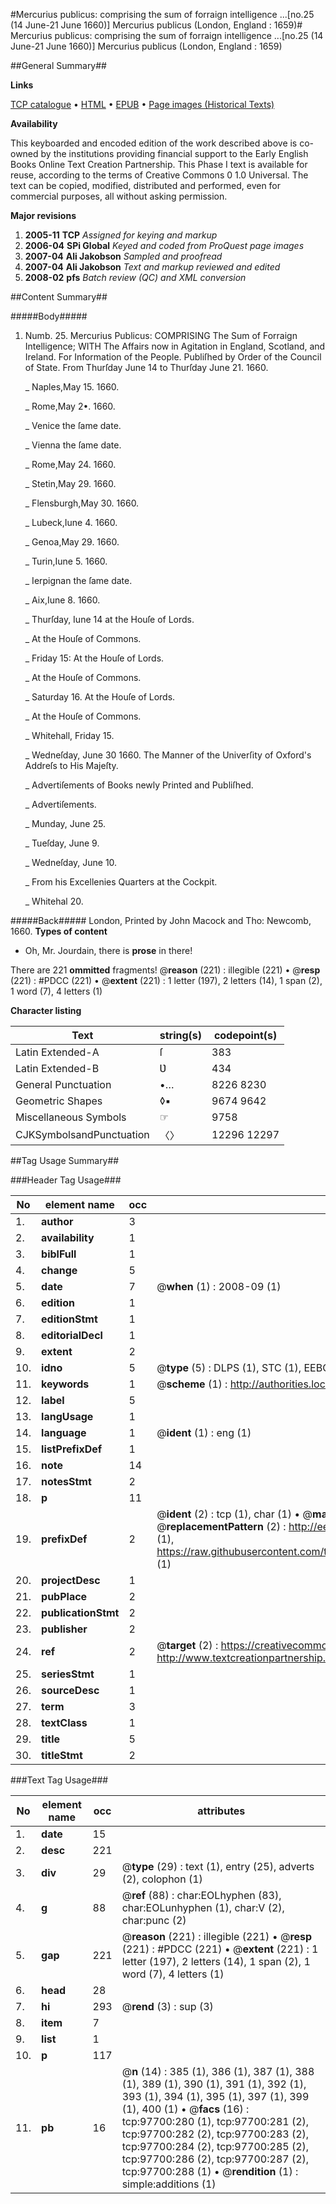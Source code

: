 #Mercurius publicus: comprising the sum of forraign intelligence ...[no.25 (14 June-21 June 1660)] Mercurius publicus (London, England : 1659)#
Mercurius publicus: comprising the sum of forraign intelligence ...[no.25 (14 June-21 June 1660)]
Mercurius publicus (London, England : 1659)

##General Summary##

**Links**

[TCP catalogue](http://www.ota.ox.ac.uk/tcp/)  • 
[HTML](http://tei.it.ox.ac.uk/tcp/Texts-HTML/free/A71/A71346.html)  • 
[EPUB](http://tei.it.ox.ac.uk/tcp/Texts-EPUB/free/A71/A71346.epub) • 
[Page images (Historical Texts)](https://data.historicaltexts.jisc.ac.uk/view?pubId=eebo-53403907e&pageId=eebo-53403907e-97700-1)

**Availability**

This keyboarded and encoded edition of the
	       work described above is co-owned by the institutions
	       providing financial support to the Early English Books
	       Online Text Creation Partnership. This Phase I text is
	       available for reuse, according to the terms of Creative
	       Commons 0 1.0 Universal. The text can be copied,
	       modified, distributed and performed, even for
	       commercial purposes, all without asking permission.

**Major revisions**

1. __2005-11__ __TCP__ *Assigned for keying and markup*
1. __2006-04__ __SPi Global__ *Keyed and coded from ProQuest page images*
1. __2007-04__ __Ali Jakobson__ *Sampled and proofread*
1. __2007-04__ __Ali Jakobson__ *Text and markup reviewed and edited*
1. __2008-02__ __pfs__ *Batch review (QC) and XML conversion*

##Content Summary##

#####Body#####

1. Numb. 25. Mercurius Publicus: COMPRISING The Sum of Forraign Intelligence; WITH The Affairs now in Agitation in England, Scotland, and Ireland. For Information of the People. Publiſhed by Order of the Council of State. From Thurſday June 14 to Thurſday June 21. 1660.

    _ Naples,May 15. 1660.

    _ Rome,May 2•. 1660.

    _ Venice the ſame date.

    _ Vienna the ſame date.

    _ Rome,May 24. 1660.

    _ Stetin,May 29. 1660.

    _ Flensburgh,May 30. 1660.

    _ Lubeck,Iune 4. 1660.

    _ Genoa,May 29. 1660.

    _ Turin,Iune 5. 1660.

    _ Ierpignan the ſame date.

    _ Aix,Iune 8. 1660.

    _ Thurſday, Iune 14
at the Houſe of Lords.

    _ At the Houſe of Commons.

    _ Friday 15: At the Houſe of Lords.

    _ At the Houſe of Commons.

    _ Saturday 16. At the Houſe of Lords.

    _ At the Houſe of Commons.

    _ Whitehall, Friday 15.

    _ Wedneſday, June 30 1660. The Manner of the Univerſity of Oxford's Addreſs to His Majeſty.

    _ Advertiſements of Books newly Printed and Publiſhed.

    _ Advertiſements.

    _ Munday, June 25.

    _ Tueſday, June 9.

    _ Wedneſday, June 10.

    _ From his Excellenies Quarters at the Cockpit.

    _ Whitehal 20.

#####Back#####
London, Printed by John Macock and Tho: Newcomb, 1660.
**Types of content**

  * Oh, Mr. Jourdain, there is **prose** in there!

There are 221 **ommitted** fragments! 
 @__reason__ (221) : illegible (221)  •  @__resp__ (221) : #PDCC (221)  •  @__extent__ (221) : 1 letter (197), 2 letters (14), 1 span (2), 1 word (7), 4 letters (1)

**Character listing**


|Text|string(s)|codepoint(s)|
|---|---|---|
|Latin Extended-A|ſ|383|
|Latin Extended-B|Ʋ|434|
|General Punctuation|•…|8226 8230|
|Geometric Shapes|◊▪|9674 9642|
|Miscellaneous Symbols|☞|9758|
|CJKSymbolsandPunctuation|〈〉|12296 12297|

##Tag Usage Summary##

###Header Tag Usage###

|No|element name|occ|attributes|
|---|---|---|---|
|1.|__author__|3||
|2.|__availability__|1||
|3.|__biblFull__|1||
|4.|__change__|5||
|5.|__date__|7| @__when__ (1) : 2008-09 (1)|
|6.|__edition__|1||
|7.|__editionStmt__|1||
|8.|__editorialDecl__|1||
|9.|__extent__|2||
|10.|__idno__|5| @__type__ (5) : DLPS (1), STC (1), EEBO-CITATION (1), OCLC (1), VID (1)|
|11.|__keywords__|1| @__scheme__ (1) : http://authorities.loc.gov/ (1)|
|12.|__label__|5||
|13.|__langUsage__|1||
|14.|__language__|1| @__ident__ (1) : eng (1)|
|15.|__listPrefixDef__|1||
|16.|__note__|14||
|17.|__notesStmt__|2||
|18.|__p__|11||
|19.|__prefixDef__|2| @__ident__ (2) : tcp (1), char (1)  •  @__matchPattern__ (2) : ([0-9\-]+):([0-9IVX]+) (1), (.+) (1)  •  @__replacementPattern__ (2) : http://eebo.chadwyck.com/downloadtiff?vid=$1&page=$2 (1), https://raw.githubusercontent.com/textcreationpartnership/Texts/master/tcpchars.xml#$1 (1)|
|20.|__projectDesc__|1||
|21.|__pubPlace__|2||
|22.|__publicationStmt__|2||
|23.|__publisher__|2||
|24.|__ref__|2| @__target__ (2) : https://creativecommons.org/publicdomain/zero/1.0/ (1), http://www.textcreationpartnership.org/docs/. (1)|
|25.|__seriesStmt__|1||
|26.|__sourceDesc__|1||
|27.|__term__|3||
|28.|__textClass__|1||
|29.|__title__|5||
|30.|__titleStmt__|2||


###Text Tag Usage###

|No|element name|occ|attributes|
|---|---|---|---|
|1.|__date__|15||
|2.|__desc__|221||
|3.|__div__|29| @__type__ (29) : text (1), entry (25), adverts (2), colophon (1)|
|4.|__g__|88| @__ref__ (88) : char:EOLhyphen (83), char:EOLunhyphen (1), char:V (2), char:punc (2)|
|5.|__gap__|221| @__reason__ (221) : illegible (221)  •  @__resp__ (221) : #PDCC (221)  •  @__extent__ (221) : 1 letter (197), 2 letters (14), 1 span (2), 1 word (7), 4 letters (1)|
|6.|__head__|28||
|7.|__hi__|293| @__rend__ (3) : sup (3)|
|8.|__item__|7||
|9.|__list__|1||
|10.|__p__|117||
|11.|__pb__|16| @__n__ (14) : 385 (1), 386 (1), 387 (1), 388 (1), 389 (1), 390 (1), 391 (1), 392 (1), 393 (1), 394 (1), 395 (1), 397 (1), 399 (1), 400 (1)  •  @__facs__ (16) : tcp:97700:280 (1), tcp:97700:281 (2), tcp:97700:282 (2), tcp:97700:283 (2), tcp:97700:284 (2), tcp:97700:285 (2), tcp:97700:286 (2), tcp:97700:287 (2), tcp:97700:288 (1)  •  @__rendition__ (1) : simple:additions (1)|
